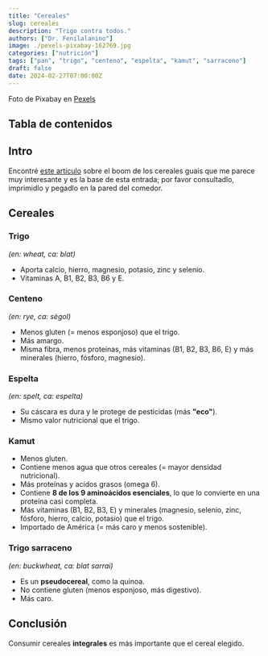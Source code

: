 ```yaml
---
title: "Cereales"
slug: cereales
description: "Trigo contra todos."
authors: ["Dr. Fenilalanino"]
image: ./pexels-pixabay-162769.jpg
categories: ["nutrición"]
tags: ["pan", "trigo", "centeno", "espelta", "kamut", "sarraceno"]
draft: false
date: 2024-02-27T07:00:00Z
---
```


<span class="attribution">Foto de Pixabay en [Pexels](https://www.pexels.com/ca-es/foto/pa-camp-estiu-sec-162769/)</span>


## Tabla de contenidos

## Intro
Encontré [este artículo](https://www.elmundo.es/papel/boticaria-garcia/2020/03/07/5e611b72fc6c83de468b45b6.html) sobre el boom de los cereales guais que me parece muy interesante y es la base de esta entrada; por favor consultadlo, imprimidlo y pegadlo en la pared del comedor.

## Cereales

### Trigo
*(en: wheat, ca: blat)*
- Aporta calcio, hierro, magnesio, potasio, zinc y selenio.
- Vitaminas A, B1, B2, B3, B6 y E.

### Centeno
 *(en: rye, ca: sègol)*
- Menos gluten (= menos esponjoso) que el trigo.
- Más amargo.
- Misma fibra, menos proteínas, más vitaminas (B1, B2, B3, B6, E) y más minerales (hierro, fósforo, magnesio).

### Espelta
 *(en: spelt, ca: espelta)*
- Su cáscara es dura y le protege de pesticidas (más **"eco"**).
- Mismo valor nutricional que el trigo.

### Kamut
- Menos gluten.
- Contiene menos agua que otros cereales (= mayor densidad nutricional).
- Más proteínas y acidos grasos (omega 6).
- Contiene **8 de los 9 aminoácidos esenciales**, lo que lo convierte en una proteína casi completa.
- Más vitaminas (B1, B2, B3, E) y minerales (magnesio, selenio, zinc, fósforo, hierro, calcio, potasio) que el trigo.
- Importado de América (= más caro y menos sostenible).

### Trigo sarraceno
*(en: buckwheat, ca: blat sarraí)*
- Es un **pseudocereal**, como la quinoa.
- No contiene gluten (menos esponjoso, más digestivo).
- Más caro.


## Conclusión
Consumir cereales **integrales** es más importante que el cereal elegido.
